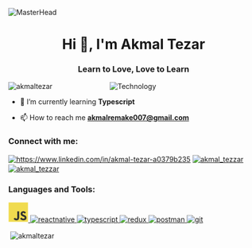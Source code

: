 ![MasterHead](https://1.bp.blogspot.com/-7A4WynwLsMw/XbBpCXG8fHI/AAAAAAAAMt4/uOa1bpLskYgrwGbllhSu2SDj_Mig8SXJQCLcBGAsYHQ/s1600/2000_600px.gif)
<h1 align="center">Hi 👋, I'm Akmal Tezar</h1>
<h3 align="center">Learn to Love, Love to Learn</h3>
<img align="right" alt="Technology" width="300" src="https://external-content.duckduckgo.com/iu/?u=http%3A%2F%2Fmedia.giphy.com%2Fmedia%2FCTX0ivSQbI78A%2Fgiphy.gif&f=1&nofb=1">


<p align="left"> <img src="https://komarev.com/ghpvc/?username=akmaltezar&label=Profile%20views&color=0e75b6&style=flat" alt="akmaltezar" /> </p>

- 🌱 I’m currently learning **Typescript**

- 📫 How to reach me **akmalremake007@gmail.com**

<h3 align="left">Connect with me:</h3>
<p align="left">
<a href="https://www.linkedin.com/in/akmal-tezar-a0379b235" target="blank"><img align="center" src="https://raw.githubusercontent.com/rahuldkjain/github-profile-readme-generator/master/src/images/icons/Social/linked-in-alt.svg" alt="https://www.linkedin.com/in/akmal-tezar-a0379b235" height="30" width="40" /></a>
<a href="https://instagram.com/akmal_tezzar" target="blank"><img align="center" src="https://raw.githubusercontent.com/rahuldkjain/github-profile-readme-generator/master/src/images/icons/Social/instagram.svg" alt="akmal_tezzar" height="30" width="40" /></a>
<a href="https://www.facebook.com/akmal.tezar.7" target="blank"><img align="center" src="https://www.freeiconspng.com/uploads/facebook-transparent-logo-png-0.png" alt="akmal_tezzar" height="30" width="40" /></a>
</p>

<h3 align="left">Languages and Tools:</h3>
<p align="left"> <a href="https://developer.mozilla.org/en-US/docs/Web/JavaScript" target="_blank" rel="noreferrer"> <img src="https://raw.githubusercontent.com/devicons/devicon/master/icons/javascript/javascript-original.svg" alt="javascript" width="40" height="40"/> </a> <a href="https://reactnative.dev/" target="_blank" rel="noreferrer"> <img src="https://reactnative.dev/img/header_logo.svg" alt="reactnative" width="40" height="40"/> </a>
<a href="https://www.typescriptlang.org/" target="_blank" rel="noreferrer"> <img src="https://cdn.icon-icons.com/icons2/2415/PNG/512/typescript_original_logo_icon_146317.png" alt="typescript" width="40" height="40"/> </a> 
<a href="https://redux.js.org/" target="_blank" rel="noreferrer"> <img src="https://cdn.freebiesupply.com/logos/large/2x/redux-logo-png-transparent.png" alt="redux" width="40" height="40"/> </a>
<a href="https://www.postman.com/" target="_blank" rel="noreferrer"> <img src="https://external-content.duckduckgo.com/iu/?u=https%3A%2F%2Fblog.scottlogic.com%2Fmmcalroy%2Fassets%2FpostmanLogo.png" alt="postman" width="40" height="40"/> </a> 
<a href="https://git-scm.com/" target="_blank" rel="noreferrer"> <img src="https://external-content.duckduckgo.com/iu/?u=https%3A%2F%2Fcdn.freebiesupply.com%2Flogos%2Flarge%2F2x%2Fgit-icon-logo-png-transparent.png" alt="git" width="40" height="40"/> </a> 
</p>

<p>&nbsp;<img align="center" src="https://github-readme-stats.vercel.app/api?username=akmaltezar&show_icons=true&locale=en" alt="akmaltezar" /></p>
